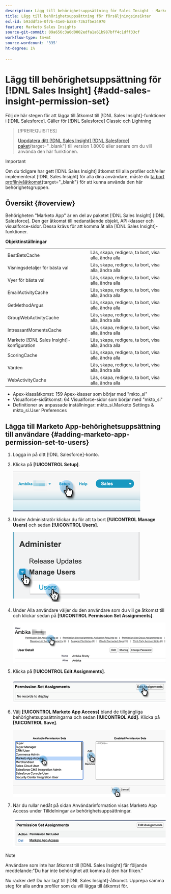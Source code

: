 ```yaml
---
description: Lägg till behörighetsuppsättning för Sales Insight - Marketo Docs - produktdokumentation
title: Lägg till behörighetsuppsättning för försäljningsinsikter
exl-id: b93ddf2e-0f7b-41e0-ba88-7363f5e34970
feature: Marketo Sales Insights
source-git-commit: 09a656c3a0d0002edfa1a61b987bff4c1dff33cf
workflow-type: tm+mt
source-wordcount: '335'
ht-degree: 1%

---
```


# Lägg till behörighetsuppsättning för [!DNL Sales Insight] {#add-sales-insight-permission-set}

Följ de här stegen för att lägga till åtkomst till [!DNL Sales Insight]-funktioner i [!DNL Salesforce]. Gäller för [!DNL Salesforce] Classic och Lightning

>[!PREREQUISITES]
>
>[Uppdatera ditt [!DNL Sales Insight] [!DNL Salesforce] paket](/help/marketo/product-docs/marketo-sales-insight/msi-for-salesforce/upgrading/upgrading-your-msi-package.md){target="_blank"} till version 1.8000 eller senare om du vill använda den här funktionen.

>[!IMPORTANT]
>
>Om du tidigare har gett [!DNL Sales Insight] åtkomst till alla profiler och/eller implementerat [!DNL Sales Insight] för alla dina användare, måste du [ta bort profilnivååtkomst](/help/marketo/product-docs/marketo-sales-insight/msi-for-salesforce/configuration/remove-sales-insight-access.md){target="_blank"} för att kunna använda den här behörighetsgruppen.

## Översikt {#overview}

Behörigheten &quot;Marketo App&quot; är en del av paketet [!DNL Sales Insight] [!DNL Salesforce]. Den ger åtkomst till nedanstående objekt, API-klasser och visualforce-sidor. Dessa krävs för att komma åt alla [!DNL Sales Insight]-funktioner.

**Objektinställningar**

<table>
 <tbody>
 <tr>
   <td>BestBetsCache</td>
   <td>Läs, skapa, redigera, ta bort, visa alla, ändra alla</td>
  </tr>
  <tr>
   <td>Visningsdetaljer för bästa val</td>
   <td>Läs, skapa, redigera, ta bort, visa alla, ändra alla</td>
  </tr>
  <tr>
   <td>Vyer för bästa val</td>
   <td>Läs, skapa, redigera, ta bort, visa alla, ändra alla</td>
  </tr>
  <tr>
   <td>EmailActivityCache</td>
   <td>Läs, skapa, redigera, ta bort, visa alla, ändra alla</td>
  </tr>
  <tr>
   <td>GetMethodArgus</td>
   <td>Läs, skapa, redigera, ta bort, visa alla, ändra alla</td>
  </tr>
  <tr>
   <td>GroupWebActivityCache</td>
   <td>Läs, skapa, redigera, ta bort, visa alla, ändra alla</td>
  </tr>
  <tr>
   <td>IntressantMomentsCache</td>
   <td>Läs, skapa, redigera, ta bort, visa alla, ändra alla</td>
  </tr>
  <tr>
   <td>Marketo [!DNL Sales Insight]-konfiguration</td>
   <td>Läs, skapa, redigera, ta bort, visa alla, ändra alla</td>
  </tr>
  <tr>
   <td>ScoringCache</td>
   <td>Läs, skapa, redigera, ta bort, visa alla, ändra alla</td>
  </tr>
  <tr>
   <td>Värden</td>
   <td>Läs, skapa, redigera, ta bort, visa alla, ändra alla</td>
  </tr>
  <tr>
   <td>WebActivityCache</td>
   <td>Läs, skapa, redigera, ta bort, visa alla, ändra alla</td>
  </tr>
 </tbody>
</table>

* Apex-klassåtkomst: 159 Apex-klasser som börjar med &quot;mkto_si&quot;
* Visualforce-sidåtkomst: 64 Visualforce-sidor som börjar med &quot;mkto_si&quot;
* Definitioner av anpassade inställningar: mkto_si.Marketo Settings &amp; mkto_si.User Preferences

## Lägga till Marketo App-behörighetsuppsättning till användare {#adding-marketo-app-permission-set-to-users}

1. Logga in på ditt [!DNL Salesforce]-konto.

1. Klicka på **[!UICONTROL Setup]**.

   ![](assets/add-sales-insight-permission-set-1.png)

1. Under Administratör klickar du för att ta bort **[!UICONTROL Manage Users]** och sedan **[!UICONTROL Users]**.

   ![](assets/add-sales-insight-permission-set-2.png)

1. Under Alla användare väljer du den användare som du vill ge åtkomst till och klickar sedan på **[!UICONTROL Permission Set Assignments]**.

   ![](assets/add-sales-insight-permission-set-3.png)

1. Klicka på **[!UICONTROL Edit Assignments]**.

   ![](assets/add-sales-insight-permission-set-4.png)

1. Välj **[!UICONTROL Marketo App Access]** bland de tillgängliga behörighetsuppsättningarna och sedan **[!UICONTROL Add]**. Klicka på **[!UICONTROL Save]**.

   ![](assets/add-sales-insight-permission-set-5.png)

1. När du rullar nedåt på sidan Användarinformation visas Marketo App Access under Tilldelningar av behörighetsuppsättningar.

   ![](assets/add-sales-insight-permission-set-6.png)

>[!NOTE]
>
>Användare som inte har åtkomst till [!DNL Sales Insight] får följande meddelande:&quot;Du har inte behörighet att komma åt den här fliken.&quot;

Nu räcker det! Du har lagt till [!DNL Sales Insight]-åtkomst. Upprepa samma steg för alla andra profiler som du vill lägga till åtkomst för.
